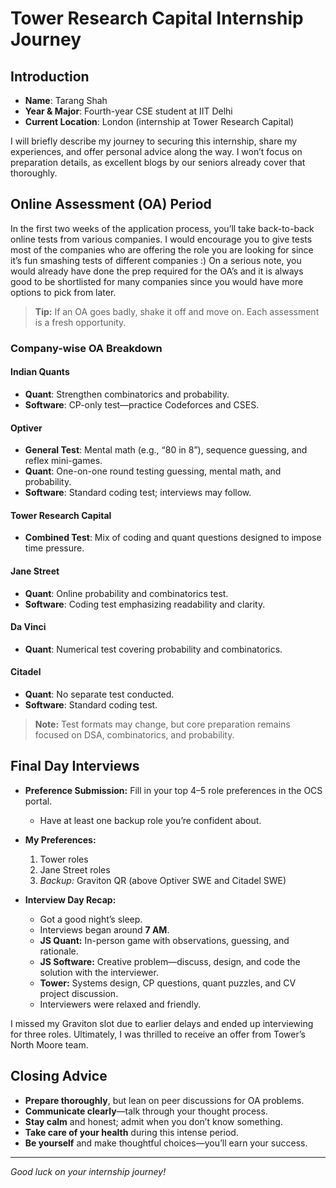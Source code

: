 # Tower Research Capital Internship Journey

## Introduction
- **Name**: Tarang Shah  
- **Year & Major**: Fourth-year CSE student at IIT Delhi  
- **Current Location**: London (internship at Tower Research Capital)

I will briefly describe my journey to securing this internship, share my experiences, and offer personal advice along the way. I won’t focus on preparation details, as excellent blogs by our seniors already cover that thoroughly.

## Online Assessment (OA) Period
In the first two weeks of the application process, you’ll take back-to-back online tests from various companies. I would encourage you to give tests most of the companies who are offering the role you are looking for since it’s fun smashing tests of different companies :) On a serious note, you would already have done the prep required for the OA’s and it is always good to be shortlisted for many companies since you would have more options to pick from later.

> **Tip:** If an OA goes badly, shake it off and move on. Each assessment is a fresh opportunity.

### Company-wise OA Breakdown
#### Indian Quants
- **Quant**: Strengthen combinatorics and probability.  
- **Software**: CP-only test—practice Codeforces and CSES.

#### Optiver
- **General Test**: Mental math (e.g., “80 in 8”), sequence guessing, and reflex mini-games.  
- **Quant**: One-on-one round testing guessing, mental math, and probability.  
- **Software**: Standard coding test; interviews may follow.

#### Tower Research Capital
- **Combined Test**: Mix of coding and quant questions designed to impose time pressure.

#### Jane Street
- **Quant**: Online probability and combinatorics test.  
- **Software**: Coding test emphasizing readability and clarity.

#### Da Vinci
- **Quant**: Numerical test covering probability and combinatorics.

#### Citadel
- **Quant**: No separate test conducted.  
- **Software**: Standard coding test.

> **Note:** Test formats may change, but core preparation remains focused on DSA, combinatorics, and probability.

## Final Day Interviews
- **Preference Submission:** Fill in your top 4–5 role preferences in the OCS portal.  
  - Have at least one backup role you’re confident about.

- **My Preferences:**  
  1. Tower roles  
  2. Jane Street roles  
  3. *Backup:* Graviton QR (above Optiver SWE and Citadel SWE)

- **Interview Day Recap:**  
  - Got a good night’s sleep.  
  - Interviews began around **7 AM**.  
  - **JS Quant:** In-person game with observations, guessing, and rationale.  
  - **JS Software:** Creative problem—discuss, design, and code the solution with the interviewer.  
  - **Tower:** Systems design, CP questions, quant puzzles, and CV project discussion.  
  - Interviewers were relaxed and friendly.

I missed my Graviton slot due to earlier delays and ended up interviewing for three roles. Ultimately, I was thrilled to receive an offer from Tower’s North Moore team.

## Closing Advice
- **Prepare thoroughly**, but lean on peer discussions for OA problems.  
- **Communicate clearly**—talk through your thought process.  
- **Stay calm** and honest; admit when you don’t know something.  
- **Take care of your health** during this intense period.  
- **Be yourself** and make thoughtful choices—you’ll earn your success.

---

*Good luck on your internship journey!*
